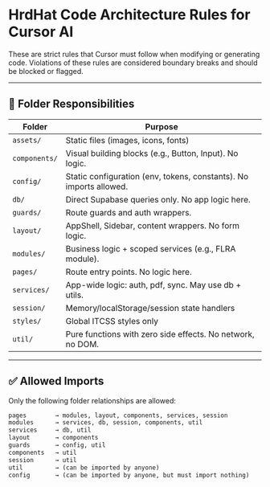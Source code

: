 # HrdHat Code Architecture Rules for Cursor AI

These are strict rules that Cursor must follow when modifying or generating code. Violations of these rules are considered boundary breaks and should be blocked or flagged.

---

## 📁 Folder Responsibilities

| Folder       | Purpose                                                  |
|--------------|----------------------------------------------------------|
| `assets/`    | Static files (images, icons, fonts)                      |
| `components/`| Visual building blocks (e.g., Button, Input). No logic. |
| `config/`    | Static configuration (env, tokens, constants). No imports allowed. |
| `db/`        | Direct Supabase queries only. No app logic here.        |
| `guards/`    | Route guards and auth wrappers.                         |
| `layout/`    | AppShell, Sidebar, content wrappers. No form logic.     |
| `modules/`   | Business logic + scoped services (e.g., FLRA module).   |
| `pages/`     | Route entry points. No logic here.                      |
| `services/`  | App-wide logic: auth, pdf, sync. May use db + utils.    |
| `session/`   | Memory/localStorage/session state handlers              |
| `styles/`    | Global ITCSS styles only                                |
| `util/`      | Pure functions with zero side effects. No network, no DOM. |

---

## ✅ Allowed Imports

Only the following folder relationships are allowed:

```txt
pages        → modules, layout, components, services, session
modules      → services, db, session, components, util
services     → db, util
layout       → components
guards       → config, util
components   → util
session      → util
util         → (can be imported by anyone)
config       → (can be imported by anyone, but must import nothing)
